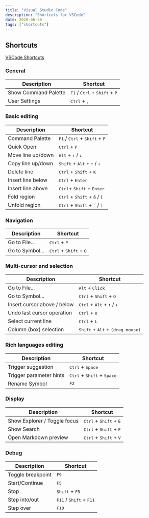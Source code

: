 ```yaml
---
title: "Visual Studio Code"
description: "Shortcuts for VSCode"
date: 2020-06-30
tags: ["shortcuts"]
---
```


## Shortcuts

[VSCode Shortcuts](https://code.visualstudio.com/shortcuts/keyboard-shortcuts-windows.pdf)

<MC>

<TC>

### General

| Description          | Shortcut                                                          |
| -------------------- | ----------------------------------------------------------------- |
| Show Command Palette | <kbd>F1</kbd> / <kbd>Ctrl</kbd> + <kbd>Shift</kbd> + <kbd>P</kbd> |
| User Settings        | <kbd>Ctrl</kbd> + <kbd>,</kbd>                                    |

</TC>

<TC>

### Basic editing

| Description       | Shortcut                                                          |
| ----------------- | ----------------------------------------------------------------- |
| Command Palette   | <kbd>F1</kbd> / <kbd>Ctrl</kbd> + <kbd>Shift</kbd> + <kbd>P</kbd> |
| Quick Open        | <kbd>Ctrl</kbd> + <kbd>P</kbd>                                    |
| Move line up/down | <kbd>Alt</kbd> + <kbd>↑</kbd> / <kbd>↓</kbd>                      |
| Copy line up/down | <kbd>Shift</kbd> + <kbd>Alt</kbd> + <kbd>↑</kbd> / <kbd>↓</kbd>   |
| Delete line       | <kbd>Ctrl</kbd> + <kbd>Shift</kbd> + <kbd>K</kbd>                 |
| Insert line below | <kbd>Ctrl</kbd> + <kbd>Enter</kbd>                                |
| Insert line above | <kbd>Ctrl</kbd>+ <kbd>Shift</kbd> + <kbd>Enter</kbd>              |
| Fold region       | <kbd>Ctrl</kbd> + <kbd>Shift</kbd> + <kbd>ß</kbd> / <kbd>[</kbd>  |
| Unfold region     | <kbd>Ctrl</kbd> + <kbd>Shift</kbd> + <kbd>´</kbd> / <kbd>]</kbd>  |

</TC>

<TC>

### Navigation

| Description     | Shortcut                                          |
| --------------- | ------------------------------------------------- |
| Go to File...   | <kbd>Ctrl</kbd> + <kbd>P</kbd>                    |
| Go to Symbol... | <kbd>Ctrl</kbd> + <kbd>Shift</kbd> + <kbd>O</kbd> |

</TC>

<TC>

### Multi-cursor and selection

| Description                 | Shortcut                                                       |
| --------------------------- | -------------------------------------------------------------- |
| Go to File...               | <kbd>Alt</kbd> + <kbd>Click</kbd>                              |
| Go to Symbol...             | <kbd>Ctrl</kbd> + <kbd>Shift</kbd> + <kbd>O</kbd>              |
| Insert cursor above / below | <kbd>Ctrl</kbd> + <kbd>Alt</kbd> + <kbd>↑</kbd> / <kbd>↓</kbd> |
| Undo last cursor operation  | <kbd>Ctrl</kbd> + <kbd>U</kbd>                                 |
| Select current line         | <kbd>Ctrl</kbd> + <kbd>L</kbd>                                 |
| Column (box) selection      | <kbd>Shift</kbd> + <kbd>Alt</kbd> + <kbd>(drag mouse)</kbd>    |

</TC>

<TC>

### Rich languages editing

| Description             | Shortcut                                              |
| ----------------------- | ----------------------------------------------------- |
| Trigger suggestion      | <kbd>Ctrl</kbd> + <kbd>Space</kbd>                    |
| Trigger parameter hints | <kbd>Ctrl</kbd> + <kbd>Shift</kbd> + <kbd>Space</kbd> |
| Rename Symbol           | <kbd>F2</kbd>                                         |

</TC>

<TC>

### Display

| Description                  | Shortcut                                          |
| ---------------------------- | ------------------------------------------------- |
| Show Explorer / Toggle focus | <kbd>Ctrl</kbd> + <kbd>Shift</kbd> + <kbd>E</kbd> |
| Show Search                  | <kbd>Ctrl</kbd> + <kbd>Shift</kbd> + <kbd>F</kbd> |
| Open Markdown preview        | <kbd>Ctrl</kbd> + <kbd>Shift</kbd> + <kbd>V</kbd> |

</TC>

<TC>

### Debug

| Description       | Shortcut                                           |
| ----------------- | -------------------------------------------------- |
| Toggle breakpoint | <kbd>F9</kbd>                                      |
| Start/Continue    | <kbd>F5</kbd>                                      |
| Stop              | <kbd>Shift</kbd> + <kbd>F5</kbd>                   |
| Step into/out     | <kbd>F11</kbd> / <kbd>Shift</kbd> + <kbd>F11</kbd> |
| Step over         | <kbd>F10</kbd>                                     |

</TC>

</MC>
